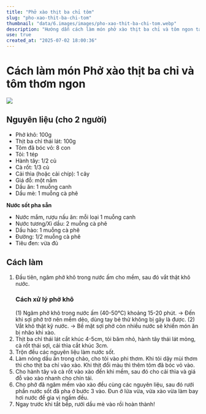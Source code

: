 ```yaml
---
title: "Phở xào thịt ba chỉ tôm"
slug: "pho-xao-thit-ba-chi-tom"
thumbnail: "data/6.images/images/pho-xao-thit-ba-chi-tom.webp"
description: "Hướng dẫn cách làm món phở xào thịt ba chỉ và tôm ngon tại nhà theo công thức đơn giản."
use: true
created_at: "2025-07-02 18:00:36"
---
```


# Cách làm món Phở xào thịt ba chỉ và tôm thơm ngon

![](/images/20250702-22004814-atv-000-2-view.webp)

## Nguyên liệu (cho 2 người)

*   Phở khô: 100g
*   Thịt ba chỉ thái lát: 100g
*   Tôm đã bóc vỏ: 8 con
*   Tỏi: 1 tép
*   Hành tây: 1/2 củ
*   Cà rốt: 1/3 củ
*   Cải thìa (hoặc cải chíp): 1 cây
*   Giá đỗ: một nắm
*   Dầu ăn: 1 muỗng canh
*   Dầu mè: 1 muỗng cà phê

**Nước sốt pha sẵn**

*   Nước mắm, rượu nấu ăn: mỗi loại 1 muỗng canh
*   Nước tương/Xì dầu: 2 muỗng cà phê
*   Dầu hào: 1 muỗng cà phê
*   Đường: 1/2 muỗng cà phê
*   Tiêu đen: vừa đủ

## Cách làm

1.  Đầu tiên, ngâm phở khô trong nước ấm cho mềm, sau đó vắt thật khô nước.
    ### Cách xử lý phở khô
    (1) Ngâm phở khô trong nước ấm (40-50°C) khoảng 15-20 phút.
        → Đến khi sợi phở trở nên mềm dẻo, dùng tay bẻ thử không bị gãy là được.
    (2) Vắt khô thật kỹ nước.
        → Bề mặt sợi phở còn nhiều nước sẽ khiến món ăn bị nhão khi xào.
2.  Thịt ba chỉ thái lát cắt khúc 4-5cm, tỏi băm nhỏ, hành tây thái lát mỏng, cà rốt thái sợi, cải thìa cắt khúc 3cm.
3.  Trộn đều các nguyên liệu làm nước sốt.
4.  Làm nóng dầu ăn trong chảo, cho tỏi vào phi thơm. Khi tỏi dậy mùi thơm thì cho thịt ba chỉ vào xào. Khi thịt đổi màu thì thêm tôm đã bóc vỏ vào.
5.  Cho hành tây và cà rốt vào xào đến khi mềm, sau đó cho cải thìa và giá đỗ vào xào nhanh cho chín tái.
6.  Cho phở đã ngâm mềm vào xào đều cùng các nguyên liệu, sau đó rưới phần nước sốt đã pha ở bước 3 vào. Đun ở lửa vừa, vừa xào vừa làm bay hơi nước để gia vị ngấm đều.
7.  Ngay trước khi tắt bếp, rưới dầu mè vào rồi hoàn thành!
